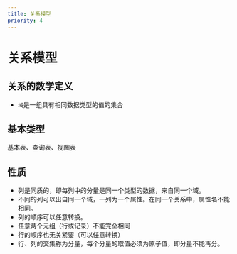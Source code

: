 ```yaml
---
title: 关系模型
priority: 4
---
```


# 关系模型

## 关系的数学定义

- `域`是一组具有相同数据类型的值的集合

## 基本类型

基本表、查询表、视图表

## 性质

- 列是同质的，即每列中的分量是同一个类型的数据，来自同一个域。
- 不同的列可以出自同一个域，一列为一个属性。在同一个关系中，属性名不能相同。
- 列的顺序可以任意转换。
- 任意两个元组（行或记录）不能完全相同
- 行的顺序也无关紧要（可以任意转换）
- 行、列的交集称为分量，每个分量的取值必须为原子值，即分量不能再分。
